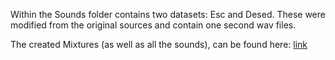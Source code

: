 Within the Sounds folder contains two datasets: Esc and Desed. These were modified from the original sources and contain one second wav files. 

The created Mixtures (as well as all the sounds), can be found here: [link](https://drive.google.com/drive/folders/1fHc62Iawh9wz7U4AmRcv54YL9whaUJH1?usp=sharing)
